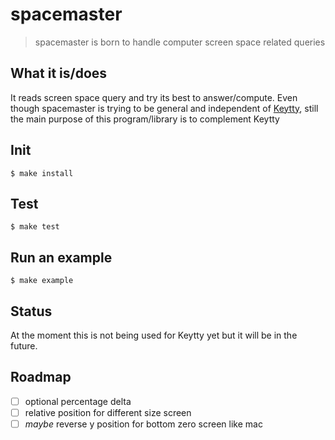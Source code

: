 # spacemaster
> spacemaster is born to handle computer screen space related queries

## What it is/does
It reads screen space query and try its best to answer/compute.
Even though spacemaster is trying to be general and independent of [Keytty](https://keytty.com), still the main purpose of this program/library is to complement Keytty

## Init
`$ make install`

## Test
`$ make test`

## Run an example
`$ make example`

## Status
At the moment this is not being used for Keytty yet but it will be in the future.

## Roadmap

- [ ] optional percentage delta
- [ ] relative position for different size screen
- [ ] _maybe_ reverse y position for bottom zero screen like mac
